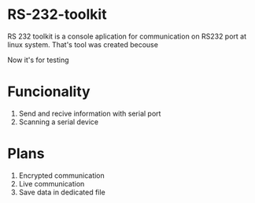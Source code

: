 # RS-232-toolkit

RS 232 toolkit is a console aplication for communication on RS232 port
at linux system. That's tool was created becouse

Now it's for testing

# Funcionality

1. Send and recive information with serial port
2. Scanning a serial device

# Plans

1. Encrypted communication
2. Live communication
3. Save data in dedicated file
